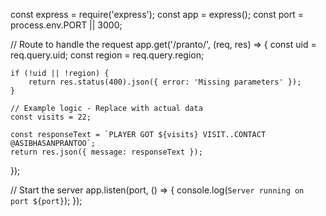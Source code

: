 const express = require('express');
const app = express();
const port = process.env.PORT || 3000;

// Route to handle the request
app.get('/pranto/', (req, res) => {
    const uid = req.query.uid;
    const region = req.query.region;

    if (!uid || !region) {
        return res.status(400).json({ error: 'Missing parameters' });
    }

    // Example logic - Replace with actual data
    const visits = 22;

    const responseText = `PLAYER GOT ${visits} VISIT..CONTACT @ASIBHASANPRANTOO`;
    return res.json({ message: responseText });
});

// Start the server
app.listen(port, () => {
    console.log(`Server running on port ${port}`);
});
